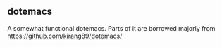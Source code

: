 ## dotemacs

A somewhat functional dotemacs. Parts of it are borrowed majorly from https://github.com/kirang89/dotemacs/
